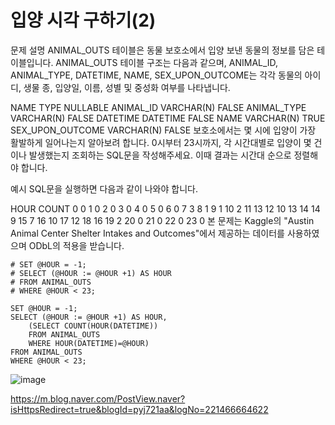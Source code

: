 # 입양 시각 구하기(2)
문제 설명
ANIMAL_OUTS 테이블은 동물 보호소에서 입양 보낸 동물의 정보를 담은 테이블입니다. ANIMAL_OUTS 테이블 구조는 다음과 같으며, ANIMAL_ID, ANIMAL_TYPE, DATETIME, NAME, SEX_UPON_OUTCOME는 각각 동물의 아이디, 생물 종, 입양일, 이름, 성별 및 중성화 여부를 나타냅니다.

NAME	TYPE	NULLABLE
ANIMAL_ID	VARCHAR(N)	FALSE
ANIMAL_TYPE	VARCHAR(N)	FALSE
DATETIME	DATETIME	FALSE
NAME	VARCHAR(N)	TRUE
SEX_UPON_OUTCOME	VARCHAR(N)	FALSE
보호소에서는 몇 시에 입양이 가장 활발하게 일어나는지 알아보려 합니다. 0시부터 23시까지, 각 시간대별로 입양이 몇 건이나 발생했는지 조회하는 SQL문을 작성해주세요. 이때 결과는 시간대 순으로 정렬해야 합니다.

예시
SQL문을 실행하면 다음과 같이 나와야 합니다.

HOUR	COUNT
0	0
1	0
2	0
3	0
4	0
5	0
6	0
7	3
8	1
9	1
10	2
11	13
12	10
13	14
14	9
15	7
16	10
17	12
18	16
19	2
20	0
21	0
22	0
23	0
본 문제는 Kaggle의 "Austin Animal Center Shelter Intakes and Outcomes"에서 제공하는 데이터를 사용하였으며 ODbL의 적용을 받습니다.
```mysql
# SET @HOUR = -1;
# SELECT (@HOUR := @HOUR +1) AS HOUR
# FROM ANIMAL_OUTS
# WHERE @HOUR < 23;

SET @HOUR = -1;
SELECT (@HOUR := @HOUR +1) AS HOUR,
    (SELECT COUNT(HOUR(DATETIME)) 
    FROM ANIMAL_OUTS 
    WHERE HOUR(DATETIME)=@HOUR) 
FROM ANIMAL_OUTS
WHERE @HOUR < 23;
```
![image](https://user-images.githubusercontent.com/84604563/151709340-66957190-4501-4076-94fa-4c035130f2e4.png)

https://m.blog.naver.com/PostView.naver?isHttpsRedirect=true&blogId=pyj721aa&logNo=221466664622
